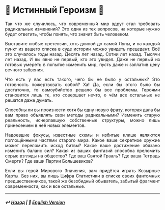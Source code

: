 # 🦸 Истинный Героизм 🦸
<p align="justify">Так что же случилось, что современный мир вдруг стал требовать радикальных изменений? Это один из тех вопросов, на которые нужно будет ответить, чтобы понять, что значит быть человеком.

<p align="justify">Выставите любые претензии, хоть длиной до самой Луны, и на каждый пункт из вашего списка в суде истории можно увидеть прецедент. Всё это случалось годы назад. Десять лет назад. Сотни лет назад. Тысячи лет назад. И вы явно не первый, кто это увидел. Даже не первый из готовых умереть в попытке изменить мир, пусть даже и заплатив цену вечного забвения.</p> 

<p align="justify">Что есть у вас есть такого, чего бы не было у остальных? Это готовность пожертвовать собой? Ха! Да, если бы этого было бы достаточно, то самоубийство решало бы все проблемы. Героями становится лишь те, кто совершает нечто, о чём все остальные не решатся даже думать.

<p align="justify">Способны ли вы произнести хотя бы одну новую фразу, которая дала бы вам право объявлять свои методы радикальными? Изменить старую реальность, исчерпавшую собственные структуры, можно лишь принесением в неё новых элементов.</p>

<p align="justify">Надоевшие фокусы, известные схемы и избитые клише являются поглощёнными частями старого мира. Какое ваше секретное оружие может переломить исход битвы? Какое ваше достижение обязано изменить баланс сил? Какая из ваших фантазий способна преломить серые взгляды на общество? Где ваш Святой Грааль? Где ваша Тетрадь Смерти? Где ваши Партии Большевиков?

<p align="justify">Если вы герой Мирового Значения, вам придётся играть Козырные Карты. Без них, вы лишь Цифра Статистики в списке своих фантомных предшественников, такой же безобидный обыватель, забытый фрагмент современности, как и все остальные.</p> 

***

##### ↩️ [Назад](index-2.md) | 🗽 [English Version](true_heroism.md)
